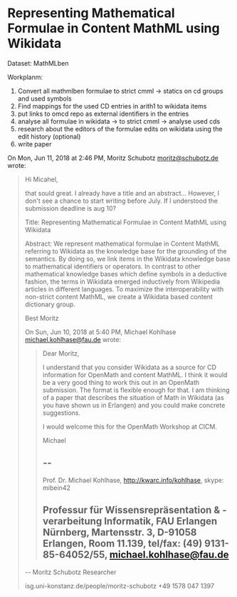 #  Representing Mathematical Formulae in Content MathML using Wikidata

Dataset: MathMLben

Workplanm:
1) Convert all mathmlben formulae to strict cmml -> statics on cd groups and used symbols
2) Find mappings for the used CD entries in arith1 to wikidata items
3) put links to omcd repo as external identifiers in the entries
4) analyse all formulae in wikidata -> to strict cmml -> analyse used cds
5) research about the editors of the formulae edits on wikidata using the edit history (optional)
6) write paper





On Mon, Jun 11, 2018 at 2:46 PM, Moritz Schubotz <moritz@schubotz.de> wrote:
> Hi Micahel,
>
> that sould great. I already have a title and an abstract... However, I
> don't see a chance to start writing before July. If I understood the
> submission deadline is aug 10?
>
> Title: Representing Mathematical Formulae in Content MathML using Wikidata
>
> Abstract: We represent mathematical formulae in Content MathML
> referring to Wikidata as the knowledge base for the grounding of the
> semantics. By doing so, we link items in the Wikidata knowledge base
> to mathematical identifiers or operators. In contrast to other
> mathematical knowledge bases which define symbols in a deductive
> fashion, the terms in Wikidata emerged inductively from Wikipedia
> articles in different languages. To maximize the interoperability with
> non-strict content MathML, we create a Wikidata based content
> dictionary group.
>
> Best
> Moritz
>
> On Sun, Jun 10, 2018 at 5:40 PM, Michael Kohlhase
> <michael.kohlhase@fau.de> wrote:
>> Dear Moritz,
>>
>> I understand that you consider Wikidata as a source for CD information
>> for OpenMath and content MathML. I think it would be a very good thing
>> to work this out in an OpenMath submission. The format is flexible
>> enough for that. I am thinking of a paper that describes the situation
>> of Math in Wikidata (as you have shown us in Erlangen) and you could
>> make concrete suggestions.
>>
>> I would welcome this for the OpenMath Workshop at CICM.
>>
>> Michael
>>
>> --
>> ----------------------------------------------------------------------
>> Prof. Dr. Michael Kohlhase,  http://kwarc.info/kohlhase, skype: mibein42
>>
>> Professur für Wissensrepräsentation & -verarbeitung
>>   Informatik, FAU Erlangen Nürnberg, Martensstr. 3, D-91058 Erlangen, Room 11.139,
>>   tel/fax: (49) 9131-85-64052/55, michael.kohlhase@fau.de
>> ----------------------------------------------------------------------
>>
>
>
>
> --
> Moritz Schubotz
> Researcher
>
> isg.uni-konstanz.de/people/moritz-schubotz
> +49 1578 047 1397


